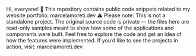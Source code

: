 Hi, everyone! 👋
This repository contains public code snippets related to my website portfolio: marcelamoreti.dev
⚠️ Please note: This is not a standalone project.
The original source code is private — the files here are read-only samples meant to show how some of the applications and components were built.
Feel free to explore the code and get an idea of how the features were implemented.
If you’d like to see the projects in action, visit: marcelamoreti.dev
